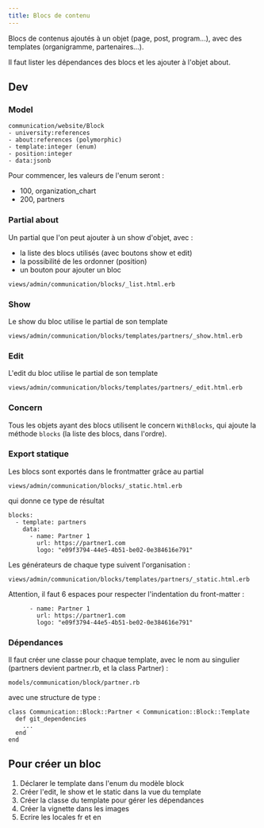 ```yaml
---
title: Blocs de contenu
---
```


Blocs de contenus ajoutés à un objet (page, post, program...),
avec des templates (organigramme, partenaires...).

Il faut lister les dépendances des blocs et les ajouter à l'objet about.

## Dev

### Model

```
communication/website/Block
- university:references
- about:references (polymorphic)
- template:integer (enum)
- position:integer
- data:jsonb
```

Pour commencer, les valeurs de l'enum seront :
- 100, organization_chart
- 200, partners

### Partial about
Un partial que l'on peut ajouter à un show d'objet, avec :
- la liste des blocs utilisés (avec boutons show et edit)
- la possibilité de les ordonner (position)
- un bouton pour ajouter un bloc

```
views/admin/communication/blocks/_list.html.erb
```

### Show
Le show du bloc utilise le partial de son template
```
views/admin/communication/blocks/templates/partners/_show.html.erb
```

### Edit
L'edit du bloc utilise le partial de son template
```
views/admin/communication/blocks/templates/partners/_edit.html.erb
```

### Concern
Tous les objets ayant des blocs utilisent le concern `WithBlocks`, qui ajoute la méthode `blocks` (la liste des blocs, dans l'ordre).

### Export statique
Les blocs sont exportés dans le frontmatter grâce au partial
```
views/admin/communication/blocks/_static.html.erb
```
qui donne ce type de résultat
```
blocks:
  - template: partners
    data:
      - name: Partner 1
        url: https://partner1.com
        logo: "e09f3794-44e5-4b51-be02-0e384616e791"
```
Les générateurs de chaque type suivent l'organisation :
```
views/admin/communication/blocks/templates/partners/_static.html.erb
```
Attention, il faut 6 espaces pour respecter l'indentation du front-matter :
```
      - name: Partner 1
        url: https://partner1.com
        logo: "e09f3794-44e5-4b51-be02-0e384616e791"
```

### Dépendances

Il faut créer une classe pour chaque template, avec le nom au singulier (partners devient partner.rb, et la class Partner) :

```
models/communication/block/partner.rb
```
avec une structure de type :
```
class Communication::Block::Partner < Communication::Block::Template
  def git_dependencies
    ...
  end
end
```

## Pour créer un bloc

1. Déclarer le template dans l'enum du modèle block
2. Créer l'edit, le show et le static dans la vue du template
3. Créer la classe du template pour gérer les dépendances
4. Créer la vignette dans les images
5. Ecrire les locales fr et en
